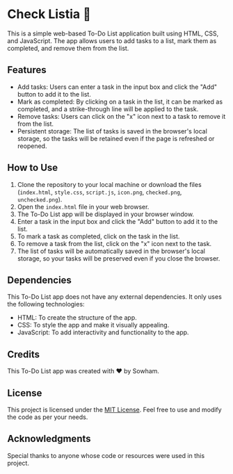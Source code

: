 # Check Listia 📝

This is a simple web-based To-Do List application built using HTML, CSS, and JavaScript. The app allows users to add tasks to a list, mark them as completed, and remove them from the list.

## Features

- Add tasks: Users can enter a task in the input box and click the "Add" button to add it to the list.
- Mark as completed: By clicking on a task in the list, it can be marked as completed, and a strike-through line will be applied to the task.
- Remove tasks: Users can click on the "x" icon next to a task to remove it from the list.
- Persistent storage: The list of tasks is saved in the browser's local storage, so the tasks will be retained even if the page is refreshed or reopened.

## How to Use

1. Clone the repository to your local machine or download the files (`index.html`, `style.css`, `script.js`, `icon.png`, `checked.png`, `unchecked.png`).
2. Open the `index.html` file in your web browser.
3. The To-Do List app will be displayed in your browser window.
4. Enter a task in the input box and click the "Add" button to add it to the list.
5. To mark a task as completed, click on the task in the list.
6. To remove a task from the list, click on the "x" icon next to the task.
7. The list of tasks will be automatically saved in the browser's local storage, so your tasks will be preserved even if you close the browser.

## Dependencies

This To-Do List app does not have any external dependencies. It only uses the following technologies:

- HTML: To create the structure of the app.
- CSS: To style the app and make it visually appealing.
- JavaScript: To add interactivity and functionality to the app.

## Credits

This To-Do List app was created with ❤️ by Sowham.

## License

This project is licensed under the [MIT License](LICENSE). Feel free to use and modify the code as per your needs.

## Acknowledgments

Special thanks to anyone whose code or resources were used in this project.
